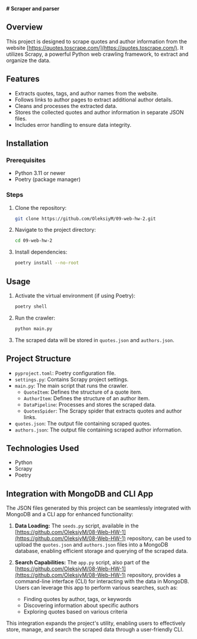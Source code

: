  **# Scraper and parser**

## Overview

This project is designed to scrape quotes and author information from the website [https://quotes.toscrape.com/](https://quotes.toscrape.com/). It utilizes Scrapy, a powerful Python web crawling framework, to extract and organize the data.

## Features

* Extracts quotes, tags, and author names from the website.
* Follows links to author pages to extract additional author details.
* Cleans and processes the extracted data.
* Stores the collected quotes and author information in separate JSON files.
* Includes error handling to ensure data integrity.

## Installation

### Prerequisites

* Python 3.11 or newer
* Poetry (package manager)

### Steps

1. Clone the repository:

   ```bash
   git clone https://github.com/OleksiyM/09-web-hw-2.git
   ```

2. Navigate to the project directory:

   ```bash
   cd 09-web-hw-2
   ```

3. Install dependencies:

   ```bash
   poetry install --no-root
   ```

## Usage

1. Activate the virtual environment (if using Poetry):

   ```bash
   poetry shell
   ```

2. Run the crawler:

   ```bash
   python main.py
   ```

3. The scraped data will be stored in `quotes.json` and `authors.json`.

## Project Structure

* `pyproject.toml`: Poetry configuration file.
* `settings.py`: Contains Scrapy project settings.
* `main.py`: The main script that runs the crawler.
  * `QuoteItem`: Defines the structure of a quote item.
  * `AuthorItem`: Defines the structure of an author item.
  * `DataPipeline`: Processes and stores the scraped data.
  * `QuotesSpider`: The Scrapy spider that extracts quotes and author links.
* `quotes.json`: The output file containing scraped quotes.
* `authors.json`: The output file containing scraped author information.

## Technologies Used

* Python
* Scrapy
* Poetry

## Integration with MongoDB and CLI App

The JSON files generated by this project can be seamlessly integrated with MongoDB and a CLI app for enhanced functionality:

1. **Data Loading:** The `seeds.py` script, available in the [https://github.com/OleksiyM/08-Web-HW-1](https://github.com/OleksiyM/08-Web-HW-1) repository, can be used to upload the `quotes.json` and `authors.json` files into a MongoDB database, enabling efficient storage and querying of the scraped data.

2. **Search Capabilities:** The `app.py` script, also part of the [https://github.com/OleksiyM/08-Web-HW-1](https://github.com/OleksiyM/08-Web-HW-1) repository, provides a command-line interface (CLI) for interacting with the data in MongoDB. Users can leverage this app to perform various searches, such as:

   - Finding quotes by author, tags, or keywords
   - Discovering information about specific authors
   - Exploring quotes based on various criteria

This integration expands the project's utility, enabling users to effectively store, manage, and search the scraped data through a user-friendly CLI.
